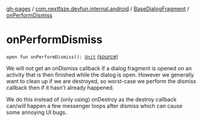 [gh-pages](../../index.md) / [com.nextfaze.devfun.internal.android](../index.md) / [BaseDialogFragment](index.md) / [onPerformDismiss](./on-perform-dismiss.md)

# onPerformDismiss

`open fun onPerformDismiss(): `[`Unit`](https://kotlinlang.org/api/latest/jvm/stdlib/kotlin/-unit/index.html) [(source)](https://github.com/NextFaze/dev-fun/tree/master/devfun-internal/src/main/java/com/nextfaze/devfun/internal/android/Fragments.kt#L49)

We will not get an onDismiss callback if a dialog fragment is opened on an activity that is then finished while the dialog is open.
However we generally want to clean up if we are destroyed, so worst-case we perform the dismiss callback then if it hasn't already happened.

We do this instead of (only using) onDestroy as the destroy callback can/will happen a few messenger loops after dismiss which can
cause some annoying UI bugs.


